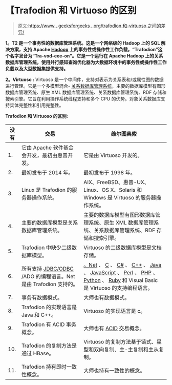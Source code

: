 # 【Trafodion 和 Virtuoso 的区别

> 原文:[https://www . geeksforgeeks . org/trafodion 和-virtuoso 之间的差异/](https://www.geeksforgeeks.org/difference-between-trafodion-and-virtuoso/)

**1。T2 是一个事务性的数据库管理系统。这是一个网络级的 Hadoop 上的 SQL 解决方案，支持 Apache [Hadoop](https://www.geeksforgeeks.org/hadoop-an-introduction/) 上的事务性或操作性工作负载。“Trafodion”这个名字发音为“Tra-vod-eee-on”。它是一个运行在 Apache Hadoop 上的关系数据库管理系统，使用并行感知查询优化器为大数据环境中的事务性或操作性工作负载以及大型数据集提供支持。**

**2。Virtuoso :**
Virtuoso 是一个中间件，支持对表示为关系表和/或属性图的数据进行管理。它是一个多模型混合- [关系数据库管理系统](https://www.geeksforgeeks.org/rdbms-architecture/)，主要的数据库模型有图形数据库管理系统、原生 XML 数据库管理系统、关系数据库管理系统、RDF 存储和搜索引擎。它旨在利用操作系统线程支持和多个 CPU 的优势。对象关系数据库支持实体完整性和引用完整性。

**Trafodion 和 Virtuoso 的区别:**

<center>

| 没有 | 交易 | 维尔图奥索 |
| --- | --- | --- |
| 1. | 它由 Apache 软件基金会开发，最初由惠普开发。 | 它是由 Virtuoso 开发的。 |
| 2. | 最初发布于 2014 年。 | 最初发布于 1998 年。 |
| 3. | Linux 是 Trafodion 的服务器操作系统。 | AIX、FreeBSD、惠普-UX、Linux、OS X、Solaris 和 Windows 是 Virtuoso 的服务器操作系统。 |
| 4. | 主要的数据库模型是关系数据库管理系统。 | 主要的数据库模型有图形数据库管理系统、原生 XML 数据库管理系统、关系数据库管理系统、RDF 存储和搜索引擎。 |
| 5. | Trafodion 中缺少二级数据库模型。 | Virtuoso 的二级数据库模型是文档存储。 |
| 6. | 所有支持 [JDBC/ODBC](https://www.geeksforgeeks.org/difference-odbc-jdbc/) /ADO 的编程语言。Net 是由 Trafodion 支持的。 | [。Net](https://www.geeksforgeeks.org/introduction-to-net-framework/) 、 [C](https://www.geeksforgeeks.org/c-programming-language/) 、 [C#](https://www.geeksforgeeks.org/csharp-programming-language/) 、 [C++](https://www.geeksforgeeks.org/c-plus-plus/) 、 [Java](https://www.geeksforgeeks.org/java/) 、 [JavaScript](https://www.geeksforgeeks.org/javascript-tutorial/) 、 [Perl](https://www.geeksforgeeks.org/perl-programming-language/) 、 [PHP](https://www.geeksforgeeks.org/php/) 、 [Python](https://www.geeksforgeeks.org/python-programming-language/) 、 [Ruby](https://www.geeksforgeeks.org/ruby-programming-language/) 和 Visual Basic 是 Virtuoso 的支持编程语言。 |
| 7. | 事务有数据模式。 | 大师也有数据模式。 |
| 8. | Trafodion 的实现语言是 Java 和 C++。 | Virtuoso 的实现语言是 c。 |
| 9. | Trafodion 有 ACID 事务概念。 | 大师也有 [ACID](https://www.geeksforgeeks.org/acid-properties-in-dbms/) 交易概念。 |
| 10. | Trafodion 的复制方法是通过 HBase。 | Virtuoso 的复制方法基于链式、星型和双向复制、主-主复制和主从复制。 |
| 11. | Trafodion 持有即时一致性概念。 | 大师也持有一致性的概念。 |

</center>